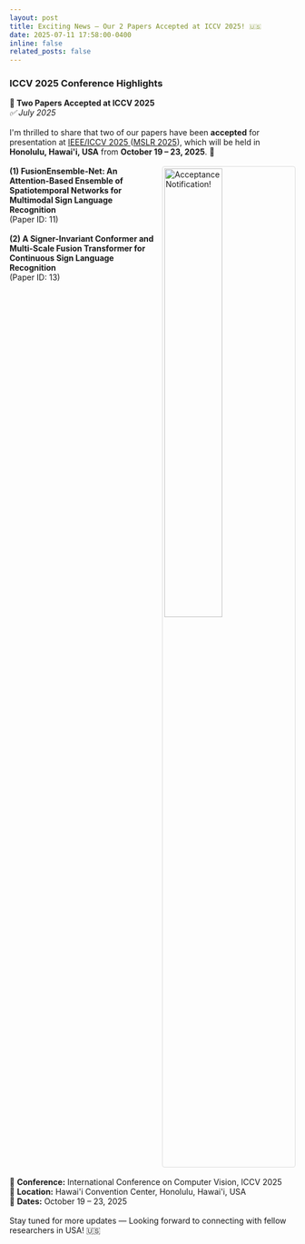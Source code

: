 ```yaml
---
layout: post
title: Exciting News – Our 2 Papers Accepted at ICCV 2025! 🇺🇸
date: 2025-07-11 17:58:00-0400
inline: false
related_posts: false
---
```


<h3>ICCV 2025 Conference Highlights</h3>

<div class="post">
<article>

<div class="card mt-3" >
  <div class="p-3">
    <strong>🎉 Two Papers Accepted at ICCV 2025</strong><br>
    <em>✅ July 2025</em><br><br>
    I'm thrilled to share that two of our papers have been <strong>accepted</strong> for presentation at <a href="https://iccv.thecvf.com/" target="_blank">IEEE/ICCV 2025 </a> (<a href="https://multimodal-sign-language-recognition.github.io/ICCV-2025/" target="_blank">MSLR 2025</a>), which will be held in <strong>Honolulu, Hawai'i, USA</strong> from <strong>October 19 – 23, 2025</strong>. 🎉<br><br>
    <div style="margin-bottom: 20px;">
        <a href="https://rezwanh001.github.io/assets/img/mslr_ICCV-2025.png" target="_blank">
            <img src="https://rezwanh001.github.io/assets/img/mslr_ICCV-2025.png" alt="Acceptance Notification!" style="float: right; width: 45%; max-width: 350px; margin-left: 15px; border: 1px solid #ddd; padding: 3px; border-radius: 4px;">
        </a>
        <strong>(1) FusionEnsemble-Net: An Attention-Based Ensemble of Spatiotemporal Networks for Multimodal Sign Language Recognition</strong><br>
        (Paper ID: 11)<br><br>
        <strong>(2) A Signer-Invariant Conformer and Multi-Scale Fusion Transformer for Continuous Sign Language Recognition</strong><br>
        (Paper ID: 13)
    </div>
    <div style="clear: both;"></div>
    <br>
    📌 <strong>Conference:</strong> International Conference on Computer Vision, ICCV 2025<br>
    📍 <strong>Location:</strong> Hawai'i Convention Center, Honolulu, Hawai'i, USA<br>
    📅 <strong>Dates:</strong> October 19 – 23, 2025<br><br>
    Stay tuned for more updates — Looking forward to connecting with fellow researchers in USA! 🇺🇸
  </div>
</div>
</article>
</div>